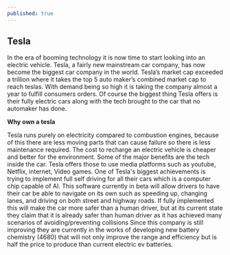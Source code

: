 ```yaml
---
published: true
---
```

## Tesla

In the era of booming technology it is now time to start looking into an electric vehicle. Tesla, a fairly new mainstream car company, has now become the biggest car company in the world. Tesla’s market cap exceeded a trillion where it takes the top 5 auto maker’s combined market cap to reach teslas. With demand being so high it is taking the company almost a year to fulfill consumers orders. Of course the biggest thing Tesla offers is their fully electric cars along with the tech brought to the car that no automaker has done. 

**Why own a tesla**

Tesla runs purely on electricity compared to combustion engines, because of this there are less moving parts that can cause failure so there is less maintenance required. The cost to recharge an electric vehicle is cheaper and better for the environment. Some of the major benefits are the tech inside the car. Tesla offers those to use media platforms such as youtube, Netflix, internet, Video games. One of Tesla's biggest achievements is trying to implement full self driving for all their cars which is a computer chip capable of AI. This software currently in beta will allow drivers to have their car be able to navigate on its own such as speeding up, changing lanes, and driving on both street and highway roads. If fully implemented this will make the car more safer than a human driver, but at its current state they claim that it is already safer than human driver as it has achieved many scenarios of avoiding/preventing collisions Since this company is still improving they are currently in the works of developing new battery chemistry (4680) that will not only improve the range and efficiency but is half the price to produce than current electric ev batteries.
